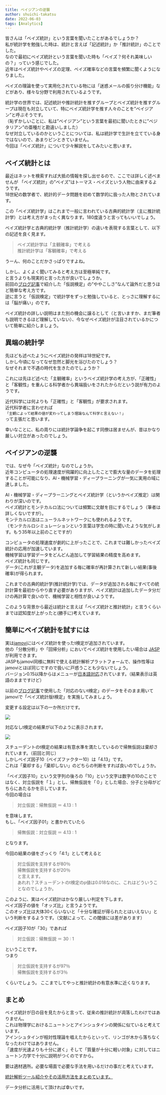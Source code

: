 ```yaml
---
title: ベイジアンの逆襲
author: shuichi-takatsu
date: 2022-06-03
tags: [Analytics]
---
```


皆さんは「ベイズ統計」という言葉を聞いたことがあるでしょうか？  
私が統計学を勉強した時は、統計と言えば「記述統計」か「推計統計」のことでした。  
なので最初にベイズ統計という言葉を聞いた時も「ベイズ？何それ美味しいの？」っていう感じでした。  
近年はベイズ統計やベイズの定理、ベイズ確率などの言葉を頻繁に聞くようになりました。

ベイズの理論を使って実用化されている物には「迷惑メールの振り分け機能」などがあり、様々な分野で利用されているようです。  

統計学の世界では、記述統計や推計統計を推すグループとベイズ統計を推すグループは現在も対立していて、特にベイズ統計学を推す人々のことを”ベイジアン”と呼ぶそうです。  
（恥ずかしいことに、私は”ベイジアン”という言葉を最初に聞いたときに”ベジタリアン”の亜種だと勘違いしました）  
なぜ対立しているのかということについては、私は統計学で生計を立てている身ではないので、あまりピンときていません。  
今回は「ベイズ統計」について少々解説をしてみたいと思います。


## ベイズ統計とは

最近はネットを検索すれば大抵の情報を探し出せるので、ここでは詳しく述べませんが
「ベイズ統計」の”ベイズ”はトーマス・ベイズという人物に由来するようです。  
18世紀の数学者で、統計的データ問題を初めて数学的に扱った人物とされています。

この「ベイズ統計学」はこれまで一般に言われている古典的統計学（主に推計統計学）とは考え方がまったく異なります。180度違うと言ってもいいでしょう。

ベイズ統計学と古典的統計学（推計統計学）の違いを表現する言葉として、以下の記述を良く見ます。

> ベイズ統計学は「主観確率」で考える  
> 推計統計学は「客観確率」で考える

うーん、何のことだかさっぱりですよね。

しかし、よくよく聞いてみると考え方は至極単純です。  
と言うよりも現実的と言った方が良いでしょうか。  
前回の[ブログ記事](https://developer.mamezou-tech.com/blogs/2022/06/01/hypothesis-test/)で紹介した「仮説検定」の”ややこしさ”なんて論外だと思うほど簡単な考え方です。  
逆に言うと「仮説検定」で統計学をずっと勉強していると、とっさに理解するには「脳が痛い」のです。  

ベイズ統計の詳しい説明はまた別の機会に譲るとして（と言いますか、まだ筆者も説明できるほど理解していない）、今なぜベイズ統計が注目されているかについて簡単に紹介しましょう。

## 異端の統計学

先ほども述べたようにベイズ統計の発祥は18世紀です。  
しかし今頃になってなぜ忽然と脚光を浴びたのでしょう？  
なぜそれまで不遇の時代を生きたのでしょうか？  

これには先ほど述べた「主観確率」というベイズ統計学の考え方が、「正確性」と「客観性」を重んじる科学者から異端扱いをされたからだという説が有力のようです。  

近代科学には何よりも「正確性」と「客観性」が要求されます。  
近代科学者に言わせれば  
`「主観によって結果の値が変わってしまう理論なんて科学と言えない！」`  
って主張だと思います。

幸いなことに、私の周りには統計学論争を起こす同僚は居ませんが、昔はかなり厳しい対立があったのでしょう。

## ベイジアンの逆襲

では、なぜ今「ベイズ統計」なのでしょうか。  
近年コンピュータの処理速度が飛躍的に向上したことで膨大な量のデータを処理することが可能になり、AI・機械学習・ディープラーニングが一気に実用の域に達しました。

AI・機械学習・ディープラーニングとベイズ統計学（というかベイズ推定）は関わりが深いのです。  
ベイズ統計とモンテカルロ法については頻繁に文献を目にするでしょう（筆者は詳しくないですが）。  
モンテカルロ法はニューラルネットワークにも使われるようです。  
（モンテカルロシミュレーションという言葉は学生の時に聞いたような気がします。もう35年以上前のことですが）

コンピュータの処理速度が劇的に上がったことで、これまでは難しかったベイズ統計の応用が加速しています。  
機械学習は学習データをどんどん追加して学習結果の精度を高めます。  
ベイズ統計も同じです。  
データ(これが主観データ)を追加する毎に確率が再計算されて新しい結果(事後確率)が得られます。  

これまでの古典的統計学(推計統計学)では、データが追加される毎にすべての統計計算を最初からやり直す必要がありますが、ベイズ統計は追加したデータ分だけの再計算で良いので、機械学習と相性が良いようです。  

このような背景から最近は統計と言えば「ベイズ統計と推計統計」と言うくらいまでは認知度が上がったと(勝手に)考えています。  

## 簡単にベイズ統計を試すには

実は[jamovi](https://www.jamovi.org/)にはベイズ統計を使ったt検定が追加されています。  
他の「分散分析」や「回帰分析」においてベイズ統計を使用したい場合は [JASP](https://jasp-stats.org/) が利用できます。  
JASPもjamovi同様に無料で使える統計解析プラットフォームで、操作性等はjamoviとほぼ同じですので扱いに戸惑うことも少ないでしょう。  
バージョン0.15以降からはメニューが[日本語対応](https://jasp-stats.org/2021/10/28/日本語でjaspが使えるようになりました/)されています。（結果表示は英語のままですけど）  

以前の[ブログ記事](https://developer.mamezou-tech.com/blogs/2022/05/19/confirm-the-quality-improvement-effect/)で使用した「対応のないt検定」のデータをそのまま用いてjamoviで「ベイズ統計版t検定」を実施してみましょう。  

変更する設定は以下の一か所だけです。  

![](https://gyazo.com/6a109c44d2343fdeb68ad81c3baf3800.png)

対応なしt検定の結果が以下のように表示されます。

![](https://gyazo.com/07a33255da2eee9c4333e458087c4230.png)

スチューデントのt検定の結果は有意水準を満たしているので帰無仮説は棄却されています。（前回と同じ）  
しかしベイズ因子10（ベイズファクター10）は「4.13」です。  
これは「棄却する」「棄却しない」のどちらの判断をすれば良いのでしょうか。  

「ベイズ因子10」という文字列の後ろの「10」という文字は数字の10のことではなく、対立仮説を「１」とし、帰無仮説を「０」とした場合、分子と分母がどちらにあたるかを示しています。  
今回の場合は  
> 対立仮説：帰無仮説 ＝ 4.13 : 1  

を意味します。  
もし、「ベイズ因子01」と書かれていたら
> 帰無仮説：対立仮説 ＝ 4.13 : 1

となります。

今回の結果の値をざっくり「4:1」として考えると  
> 対立仮説を支持するが80％  
> 帰無仮説を支持するが20％  
と言えます。  
あれれ？スチューデントのt検定のp値は0.018なのに、これはどういうことなのでしょうか。

このように、実はベイズ統計はかなり厳しい判定を下します。  
ベイズ因子の値を「オッズ比」と言うようです。  
このオッズ比は大体30くらいないと「十分な確証が得られたとはいえない」という判断をするようです。（文献によって、この閾値には差があります）

ベイズ因子10が「30」であれば  
> 対立仮説：帰無仮説 ＝ 30 : 1  

ということです。  
つまり  
> 対立仮説を支持するが97％  
> 帰無仮説を支持するが3％  

くらいでしょう。
ここまでしてやっと推計統計の有意水準に近くなります。

## まとめ

ベイズ統計が日の目を見たからと言って、従来の推計統計が凋落したわけではありません。  
これは物理学におけるニュートンとアインシュタインの関係に似ていると考えています。  
アインシュタインが相対性理論を唱えたからといって、リンゴが木から落ちなくなったわけではありません。  
「速度が光速よりも十分に遅く」そして「質量が十分に軽い対象」に対してはニュートン力学で十分に説明がつくのですから。  

要は適材適所。必要な場面で必要な手法を用いるだけの事だと考えています。  

[統計解析ツール紹介やその活用方法をまとめています。](https://developer.mamezou-tech.com/analytics/)

データ分析に活用して頂ければ幸いです。
